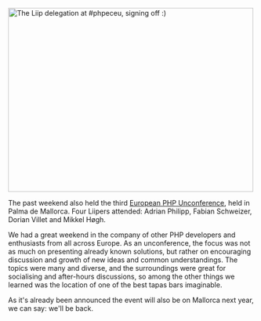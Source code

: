 <a href="https://www.flickr.com/photos/mikkelhoegh/14190237286" title="The Liip delegation at #phpeceu, signing off :) by Mikkel Høgh, on Flickr"><img src="https://farm3.staticflickr.com/2939/14190237286_9c2f63ff99.jpg" width="500" height="375" alt="The Liip delegation at #phpeceu, signing off :)"></a>

The past weekend also held the third [European PHP Unconference][unconf], held in Palma de Mallorca.
Four Liipers attended: Adrian Philipp, Fabian Schweizer, Dorian Villet and Mikkel Høgh.

We had a great weekend in the company of other PHP developers and enthusiasts from all across Europe. As an unconference, the focus was not as much on presenting already known solutions, but rather on encouraging discussion and growth of new ideas and common understandings. The topics were many and diverse, and the surroundings were great for socialising and after-hours discussions, so among the other things we learned was the location of one of the best tapas bars imaginable.

As it's already been announced the event will also be on Mallorca next year, we can say: we'll be back.

[unconf]: http://www.phpuceu.org/
